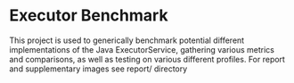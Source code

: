# Executor Benchmark

This project is used to generically benchmark potential different implementations of the Java ExecutorService, gathering various metrics and comparisons, as well as testing on various different profiles.
For report and supplementary images see report/ directory
